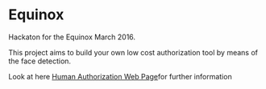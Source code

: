 # Equinox
Hackaton for the Equinox March 2016.

This project aims to build your own low cost authorization tool by means of the face detection.

Look at here [Human Authorization Web Page](http://lentregu.github.io/Equinox)for further information
